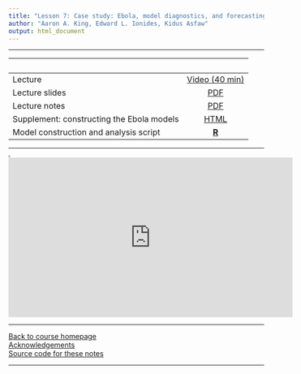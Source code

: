 ```yaml
---
title: "Lesson 7: Case study: Ebola, model diagnostics, and forecasting"
author: "Aaron A. King, Edward L. Ionides, Kidus Asfaw"
output: html_document
---
```


----------------------

| &nbsp;                                    | &nbsp;                                                                                    |
|:------------------------------------------|:-----------------------------------------------------------------------------------------:|
| Lecture                                   | [Video (40 min)](https://www.youtube.com/playlist?list=PLluGwj6FGt2QuMxA6ZM4MGAMqE3r022Dd) |
| Lecture slides                            | [PDF](slides.pdf)                                                                         |
| Lecture notes                             | [PDF](notes.pdf)                                                                          |
| Supplement: constructing the Ebola models | [HTML](model.html)                                                                        |
| Model construction and analysis script    | [**R**](codes.R)                                                                          |

----------------------

<iframe width="0" height="0"></iframe>

<iframe data-external=1 width="560" height="315" src="https://www.youtube.com/embed/videoseries?list=PLluGwj6FGt2QuMxA6ZM4MGAMqE3r022Dd" frameborder="0" allow="accelerometer; autoplay; encrypted-media; gyroscope; picture-in-picture" allowfullscreen></iframe>

----------------------

[Back to course homepage](../index.html)  
[Acknowledgements](../acknowledge.html)  
[Source code for these notes](http://github.com/kingaa/sbied/tree/master/ebola/)  

----------------------

